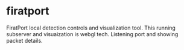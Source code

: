 firatport
=========

FiratPort local detection controls and visualization tool. This running subserver and visuaization is webgl tech. Listening port and showing packet details.
